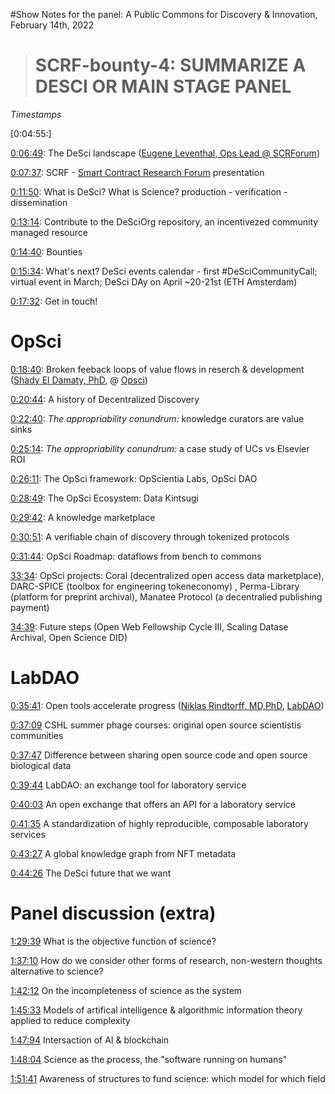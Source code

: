 #Show Notes for the panel: A Public Commons for Discovery & Innovation, February 14th, 2022

> # SCRF-bounty-4: SUMMARIZE A DESCI OR MAIN STAGE PANEL

*Timestamps*

[0:04:55:]

[0:06:49](https://youtu.be/s3t4NxP-pFk?t=409): The DeSci landscape ([Eugene Leventhal, Ops Lead @ SCRForum](https://twitter.com/bbeats1))

[0:07:37](https://youtu.be/s3t4NxP-pFk?t=457): SCRF - [Smart Contract Research Forum](https://www.smartcontractresearch.org/) presentation

[0:11:50](https://youtu.be/s3t4NxP-pFk?t=710): What is DeSci? What is Science? production - verification - dissemination


[0:13:14](https://youtu.be/s3t4NxP-pFk?t=794): Contribute to the DeSciOrg repository, an incentivezed community managed resource

[0:14:40](https://youtu.be/s3t4NxP-pFk?t=880): Bounties

[0:15:34](https://youtu.be/s3t4NxP-pFk?t=934): What's next? DeSci events calendar - first #DeSciCommunityCall; virtual event in March; DeSci DAy on April ~20-21st (ETH Amsterdam)

[0:17:32](https://youtu.be/s3t4NxP-pFk?t=1050): Get in touch!

# OpSci

[0:18:40](https://youtu.be/s3t4NxP-pFk?t=1120): Broken feeback loops of value flows in reserch & development ([Shady El Damaty, PhD](https://twitter.com/hebbianloop), @ [Opsci](https://opsci.io/))

[0:20:44](https://youtu.be/s3t4NxP-pFk?t=1244): A history of Decentralized Discovery

[0:22:40](https://youtu.be/s3t4NxP-pFk?t=1360): *The appropriability conundrum:* knowledge curators are value sinks

[0:25:14](https://youtu.be/s3t4NxP-pFk?t=1360): *The appropriability conundrum:* a case study of UCs vs Elsevier ROI

[0:26:11](https://youtu.be/s3t4NxP-pFk?t=1569): The OpSci framework: OpScientia Labs, OpSci DAO

[0:28:49](https://youtu.be/s3t4NxP-pFk?t=1734): The OpSci Ecosystem: Data Kintsugi

[0:29:42](https://youtu.be/s3t4NxP-pFk?t=1734): A knowledge marketplace

[0:30:51](https://youtu.be/s3t4NxP-pFk?t=1734): A verifiable chain of discovery through tokenized protocols

[0:31:44](https://youtu.be/s3t4NxP-pFk?t=1734): OpSci Roadmap: dataflows from bench to commons

[33:34](https://youtu.be/s3t4NxP-pFk?t=1734): OpSci projects: Coral (decentralized open access data marketplace), DARC-SPICE (toolbox for engineering tokeneconomy) , Perma-Library (platform for preprint archival), Manatee Protocol (a decentralied publishing payment)

[34:39](https://youtu.be/s3t4NxP-pFk?t=2085): Future steps (Open Web Fellowship Cycle III, Scaling Datase Archival, Open Science DID)

# LabDAO

[0:35:41](https://youtu.be/s3t4NxP-pFk?t=2142): Open tools accelerate progress ([Niklas Rindtorff, MD,PhD](https://twitter.com/lab_dao), [LabDAO](https://twitter.com/lab_dao))

[0:37:09](https://youtu.be/s3t4NxP-pFk?t=2229) CSHL summer phage courses: original open source scientistis communities

[0:37:47](https://youtu.be/s3t4NxP-pFk?t=2229) Difference between sharing open source code and open source biological data

[0:39:44](https://youtu.be/s3t4NxP-pFk?t=2229) LabDAO: an exchange tool for laboratory service

[0:40:03](https://youtu.be/s3t4NxP-pFk?t=2403) An open exchange that offers an API for a laboratory service

[0:41:35](https://youtu.be/s3t4NxP-pFk?t=2495) A standardization of highly reproducible, composable laboratory services

[0:43:27](https://youtu.be/s3t4NxP-pFk?t=2607) A global knowledge graph from NFT metadata

[0:44:26](https://youtu.be/s3t4NxP-pFk?t=2666) The DeSci future that we want

# 

# 

# Panel discussion (extra)

[1:29:39](https://youtu.be/s3t4NxP-pFk?t=5376) What is the objective function of science?

[1:37:10](https://youtu.be/s3t4NxP-pFk?t=5827) How do we consider other forms of research, non-western thoughts alternative to science?

[1:42:12](https://youtu.be/s3t4NxP-pFk?t=6132) On the incompleteness of science as the system 

[1:45:33](https://youtu.be/s3t4NxP-pFk?t=6331) Models of artifical intelligence & algorithmic information theory applied to reduce complexity

[1:47:94](https://youtu.be/s3t4NxP-pFk?t=6424) Intersaction of AI & blockchain

[1:48:04](https://youtu.be/s3t4NxP-pFk?t=6484) Science as the process, the "software running on humans"

[1:51:41](https://youtu.be/s3t4NxP-pFk?t=6701) Awareness of structures to fund science: which model for which field
